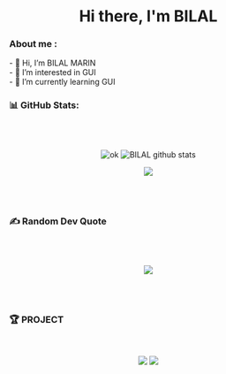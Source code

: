 
<h1 align="center">Hi there, I'm BILAL</h1>

<h3> About me : </h3>
     - 👋 Hi, I’m BILAL MARIN
</br>
     - 👀 I’m interested in GUI
</br>
     - 🌱 I’m currently learning GUI
</br>

<h3> 📊 GitHub Stats: </h3>
</br></br>
<div align="center">

![ok](https://github-readme-streak-stats.herokuapp.com/?user=BILALMRN&theme=dark&hide_border=false) ![BILAL github stats](https://github-readme-stats.vercel.app/api?username=BILALMRN&theme=tokyonight&show_icons=true&hide=["issues"])

![](https://github-readme-stats.vercel.app/api/top-langs/?username=BILALMRN&theme=tokyonight&layout=compact)

</div>
<!--- 
</br></br>
<h3> 🏆 GitHub Trophies </h3>
</br></br>
<div align="center">

![](https://github-profile-trophy.vercel.app/?username=BILALMRN&theme=monokai&no-frame=false&no-bg=false&margin-w=4)

</div>
--->
</br></br>
<h3> ✍️ Random Dev Quote </h3> 
</br></br>
<div align="center">

![](https://quotes-github-readme.vercel.app/api?type=horizontal&theme=radical)

</div>
</br></br>
<h3> 🏆 PROJECT </h3>
</br></br>
<div align="center">

<img src="https://github-readme-stats.vercel.app/api/pin/?username=BILALMRN&theme=tokyonight&repo=RGB_CreateColor_winForm" />

<img src="https://github-readme-stats.vercel.app/api/pin/?username=BILALMRN&theme=tokyonight&repo=project_AppGistionSalarie_Cpp" />

</div>

<!---

<a href=#><img src="bilal.svg"></a>
- 👋 Hi, I’m @BILALMRN
- 👀 I’m interested in ...
- 🌱 I’m currently learning ...
- 💞️ I’m looking to collaborate on ...
- 📫 How to reach me ...
BILALMRN/BILALMRN is a ✨ special ✨ repository because its `README.md` (this file) appears on your GitHub profile.
You can click the Preview link to take a look at your changes.
--->
